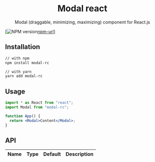 <h1 align="center">Modal react</h1>

<div align="center">
Modal (draggable, minimizing, maximizing) component for React.js
</div>

[![NPM version][npm-image][npm-url]]

[npm-image]: http://img.shields.io/npm/v/rc-dialog.svg?style=flat-square
[npm-url]: http://npmjs.org/package/modal-rc

## Installation

```sh
// with npm
npm install modal-rc

// with yarn
yarn add modal-rc
```

## Usage

```jsx
import * as React from "react";
import Modal from "modal-rc";

function App() {
  return <Modal>Content</Modal>;
}
```

## API

| Name                   | Type                           | Default   | Description                                                                     |
| ---------------------- | ------------------------------ | --------- | ------------------------------------------------------------------------------- |
